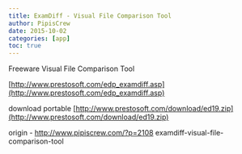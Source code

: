 ```yaml
---
title: ExamDiff - Visual File Comparison Tool
author: PipisCrew
date: 2015-10-02
categories: [app]
toc: true
---
```


Freeware Visual File Comparison Tool

[http://www.prestosoft.com/edp_examdiff.asp](http://www.prestosoft.com/edp_examdiff.asp)

download portable
[http://www.prestosoft.com/download/ed19.zip](http://www.prestosoft.com/download/ed19.zip)

origin - http://www.pipiscrew.com/?p=2108 examdiff-visual-file-comparison-tool